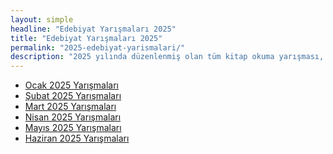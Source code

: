 ```yaml
---
layout: simple
headline: "Edebiyat Yarışmaları 2025"
title: "Edebiyat Yarışmaları 2025"
permalink: "2025-edebiyat-yarismalari/"
description: "2025 yılında düzenlenmiş olan tüm kitap okuma yarışması, şiir yarışması, senaryo yarışması ve diğer edebiyat yarışmalarını bu sayfadan ay-ay görüntüleyebilirsiniz."
---
```


<ul class='nav flex-column'>
   <li class='nav-item'><a class='nav-link' href='/ocak-2025-yarismalar/'>Ocak 2025 Yarışmaları</a></li>
   <li class='nav-item'><a class='nav-link' href='/subat-2025-yarismalar/'>Şubat 2025 Yarışmaları</a></li>
   <li class='nav-item'><a class='nav-link' href='/mart-2025-yarismalar/'>Mart 2025 Yarışmaları</a></li>
   <li class='nav-item'><a class='nav-link' href='/nisan-2025-yarismalar/'>Nisan 2025 Yarışmaları</a></li>
   <li class='nav-item'><a class='nav-link' href='/mayis-2025-yarismalar/'>Mayıs 2025 Yarışmaları</a></li>
   <li class='nav-item'><a class='nav-link' href='/haziran-2025-yarismalar/'>Haziran 2025 Yarışmaları</a></li>
</ul>